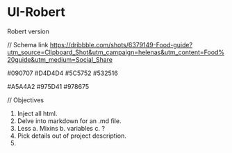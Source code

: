 # UI-Robert
Robert version

// Schema link
https://dribbble.com/shots/6379149-Food-guide?utm_source=Clipboard_Shot&utm_campaign=helenas&utm_content=Food%20guide&utm_medium=Social_Share

#090707 	#D4D4D4 	#5C5752 	#532516

#A5A4A2 	#975D41 	#978675

// Objectives

1. Inject all html.
2. Delve into markdown for an .md file. 
3. Less
	a. Mixins
	b. variables
	c. ?
4. Pick details out of project description. 
5. 
